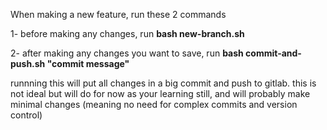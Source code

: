 When making a new feature, run these 2 commands

1- before making any changes, run **bash new-branch.sh <branch-name>**

2- after making any changes you want to save, run **bash commit-and-push.sh "commit message"**


runnning this will put all changes in a big commit and push to gitlab. this is not ideal but will do for now as your learning still, and will probably make minimal changes (meaning no need for complex commits and version control)